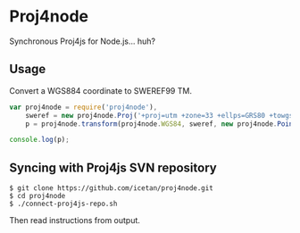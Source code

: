 # Proj4node

Synchronous Proj4js for Node.js... huh?

## Usage

Convert a WGS884 coordinate to SWEREF99 TM.

```javascript
var proj4node = require('proj4node'),
    sweref = new proj4node.Proj('+proj=utm +zone=33 +ellps=GRS80 +towgs84=0,0,0,0,0,0,0 +units=m +no_defs'),
    p = proj4node.transform(proj4node.WGS84, sweref, new proj4node.Point(11.901, 57.689));

console.log(p);
```

## Syncing with Proj4js SVN repository

```
$ git clone https://github.com/icetan/proj4node.git
$ cd proj4node
$ ./connect-proj4js-repo.sh
```

Then read instructions from output.
